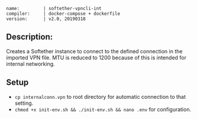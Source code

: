 ```
name:         | softether-vpncli-int
compiler:     | docker-compose + dockerfile
version:      | v2.0, 20190318
```

## Description:

Creates a Softether instance to connect to the defined connection in the imported VPN file.
MTU is reduced to 1200 because of this is intended for internal networking.

## Setup

* `cp internalconn.vpn` to root directory for automatic connection to that setting.
* `chmod +x init-env.sh && ./init-env.sh && nano .env` for configuration.